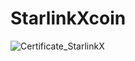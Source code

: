 # StarlinkXcoin

![Certificate_StarlinkX](https://user-images.githubusercontent.com/81981737/151031363-0ef1cc3e-9a6e-488e-9d27-95c1db21fd61.jpg)
